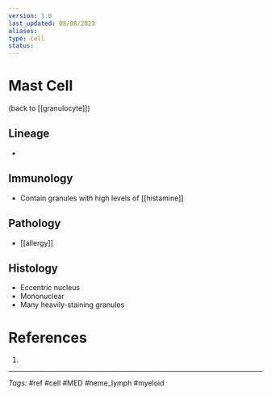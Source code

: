```yaml
---
version: 1.0
last_updated: 08/08/2023
aliases: 
type: Cell
status: 
---
```


# Mast Cell

(back to [[granulocyte]])

## Lineage
- 
## Immunology
- Contain granules with high levels of [[histamine]]
## Pathology
- [[allergy]]
## Histology
- Eccentric nucleus
- Mononuclear
- Many heavily-staining granules

# References
1. 

---
_Tags:_ #ref #cell #MED #heme_lymph #myeloid 